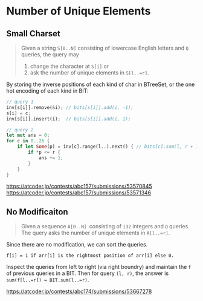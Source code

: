 # Number of Unique Elements

## Small Charset

> Given a string `S[0..N]` consisting of lowercase English letters and `Q` queries, the query may
>    1. change the character at `S[i]` or 
>    2. ask the number of unique elements in `S[l..=r]`.

By storing the inverse positions of each kind of char in BTreeSet, or the one hot encoding of each kind in BIT:

```rust
// query 1
inv[s[i]].remove(&i); // bits[s[i]].add(i, -1);
s[i] = c;
inv[s[i]].insert(i);  // bits[s[i]].add(i, 1);

// query 2
let mut ans = 0;
for c in 0..26 {
    if let Some(p) = inv[c].range(l..).next() { // bits[c].sum(l, r + 1) > 0
        if *p <= r {
            ans += 1;
        }
    }
}
```
<https://atcoder.jp/contests/abc157/submissions/53570845>
<https://atcoder.jp/contests/abc157/submissions/53571346>


## No Modificaiton

> Given a sequence `A[0..N] `consisting of `i32` integers and `Q` queries. 
> The query asks the number of unique elements in `A[l..=r]`.

Since there are no modification, we can sort the queries.

```
f[i] = 1 if arr[i] is the rightmost position of arr[i] else 0.
```

Inspect the queries from left to right (via right boundry) and maintain the `f` of previous queries in a BIT. Then for query `(l, r)`, the answer is `sum(f[l..=r]) = BIT.sum(l..=r)`.

<https://atcoder.jp/contests/abc174/submissions/53667278>